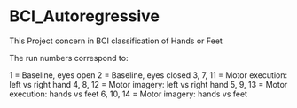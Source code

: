 # BCI_Autoregressive

This Project concern in BCI classification of Hands or Feet

The run numbers correspond to:

1 = Baseline, eyes open
2 = Baseline, eyes closed
3, 7, 11 = Motor execution: left vs right hand
4, 8, 12 = Motor imagery: left vs right hand
5, 9, 13 = Motor execution: hands vs feet
6, 10, 14 = Motor imagery: hands vs feet
